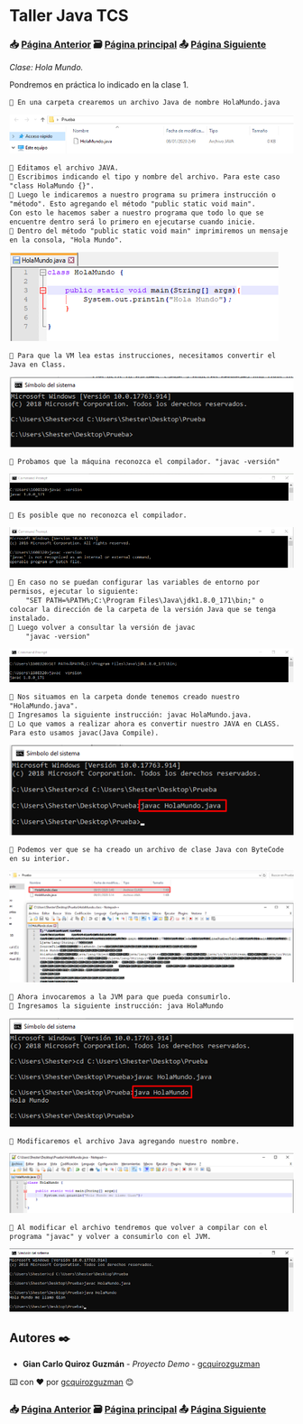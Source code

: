 # Taller Java TCS
### 📥 [Página Anterior](https://github.com/gcquirozguzman/java-tcs-202001/tree/CNAAA00001)          🗃️ [Página principal](https://github.com/gcquirozguzman/java-tcs-202001)          📤 [Página Siguiente](https://github.com/gcquirozguzman/java-tcs-202001/tree/UEAAA00001)

_Clase: Hola Mundo._

Pondremos en práctica lo indicado en la clase 1. 

```
📢 En una carpeta crearemos un archivo Java de nombre HolaMundo.java
```

![Error: imagen no ha sido cargada](https://github.com/gcquirozguzman/java-tcs-202001/blob/master/imagenes/HMAAA00001_01.png)

```
📢 Editamos el archivo JAVA.
📢 Escribimos indicando el tipo y nombre del archivo. Para este caso "class HolaMundo {}". 
📢 Luego le indicaremos a nuestro programa su primera instrucción o "método". Esto agregando el método "public static void main".
Con esto le hacemos saber a nuestro programa que todo lo que se encuentre dentro será lo primero en ejecutarse cuando inicie.
📢 Dentro del método "public static void main" imprimiremos un mensaje en la consola, "Hola Mundo". 
```

![Error: imagen no ha sido cargada](https://github.com/gcquirozguzman/java-tcs-202001/blob/master/imagenes/HMAAA00001_02.png)

```
📢 Para que la VM lea estas instrucciones, necesitamos convertir el Java en Class.
```

![Error: imagen no ha sido cargada](https://github.com/gcquirozguzman/java-tcs-202001/blob/master/imagenes/HMAAA00001_03.png)

```
📢 Probamos que la máquina reconozca el compilador. "javac -versión"
```

![Error: imagen no ha sido cargada](https://github.com/gcquirozguzman/java-tcs-202001/blob/master/imagenes/HMAAA00001_08.png)

```
📢 Es posible que no reconozca el compilador.
```

![Error: imagen no ha sido cargada](https://github.com/gcquirozguzman/java-tcs-202001/blob/master/imagenes/HMAAA00001_07.png)

```
📢 En caso no se puedan configurar las variables de entorno por permisos, ejecutar lo siguiente: 
    "SET PATH=%PATH%;C:\Program Files\Java\jdk1.8.0_171\bin;" o colocar la dirección de la carpeta de la versión Java que se tenga instalado.
📢 Luego volver a consultar la versión de javac
    "javac -version"
```

![Error: imagen no ha sido cargada](https://github.com/gcquirozguzman/java-tcs-202001/blob/master/imagenes/HMAAA00001_09.png)

```
📢 Nos situamos en la carpeta donde tenemos creado nuestro "HolaMundo.java".
📢 Ingresamos la siguiente instrucción: javac HolaMundo.java.
📢 Lo que vamos a realizar ahora es convertir nuestro JAVA en CLASS. Para esto usamos javac(Java Compile).
```

![Error: imagen no ha sido cargada](https://github.com/gcquirozguzman/java-tcs-202001/blob/master/imagenes/HMAAA00001_04.png)

```
📢 Podemos ver que se ha creado un archivo de clase Java con ByteCode en su interior.
```

![Error: imagen no ha sido cargada](https://github.com/gcquirozguzman/java-tcs-202001/blob/master/imagenes/HMAAA00001_05.png)

```
📢 Ahora invocaremos a la JVM para que pueda consumirlo.
📢 Ingresamos la siguiente instrucción: java HolaMundo
```

![Error: imagen no ha sido cargada](https://github.com/gcquirozguzman/java-tcs-202001/blob/master/imagenes/HMAAA00001_06.png)

```
📢 Modificaremos el archivo Java agregando nuestro nombre.
```

![Error: imagen no ha sido cargada](https://github.com/gcquirozguzman/java-tcs-202001/blob/master/imagenes/HMAAA00001_10.png)

```
📢 Al modificar el archivo tendremos que volver a compilar con el programa "javac" y volver a consumirlo con el JVM.
```

![Error: imagen no ha sido cargada](https://github.com/gcquirozguzman/java-tcs-202001/blob/master/imagenes/HMAAA00001_11.png)

## Autores ✒️

* **Gian Carlo Quiroz Guzmán** - *Proyecto Demo* - [gcquirozguzman](https://github.com/gcquirozguzman)

⌨️ con ❤️ por [gcquirozguzman](https://github.com/gcquirozguzman) 😊

### 📥 [Página Anterior](https://github.com/gcquirozguzman/java-tcs-202001/tree/CNAAA00001)          🗃️ [Página principal](https://github.com/gcquirozguzman/java-tcs-202001)          📤 [Página Siguiente](https://github.com/gcquirozguzman/java-tcs-202001/tree/UEAAA00001)
